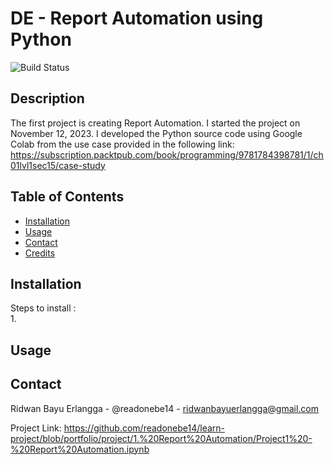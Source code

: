# DE - Report Automation using Python

![Build Status](https://img.shields.io/badge/build-passing-brightgreen)

## Description
The first project is creating Report Automation. I started the project on November 12, 2023. I developed the Python source code using Google Colab from the use case provided in the following link: https://subscription.packtpub.com/book/programming/9781784398781/1/ch01lvl1sec15/case-study

## Table of Contents
- [Installation](#installation)
- [Usage](#usage)
- [Contact](#contact)
- [Credits](#credits)

## Installation
Steps to install :<br>
1. 

## Usage


## Contact
Ridwan Bayu Erlangga - @readonebe14 - ridwanbayuerlangga@gmail.com

Project Link: https://github.com/readonebe14/learn-project/blob/portfolio/project/1.%20Report%20Automation/Project1%20-%20Report%20Automation.ipynb

